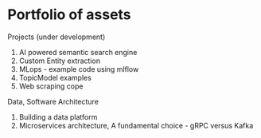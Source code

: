 # Portfolio of assets

Projects (under development)
1. AI powered semantic search engine 
2. Custom Entity extraction
3. MLops - example code using mlflow
4. TopicModel examples
5. Web scraping cope

Data, Software Architecture
1. Building a data platform
2. Microservices architecture, A fundamental choice - gRPC versus Kafka
